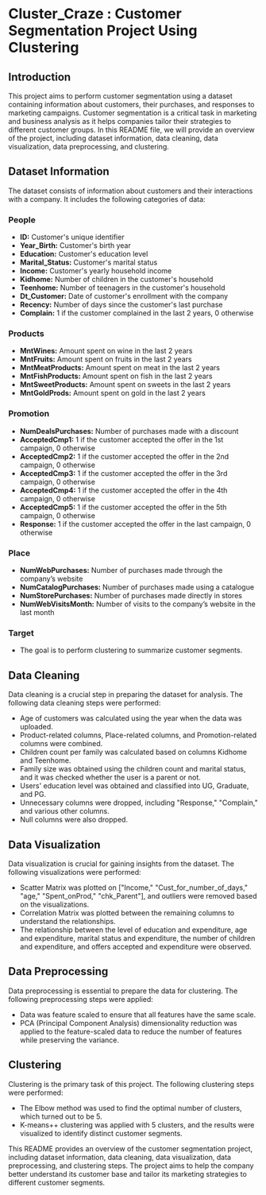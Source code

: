 # Cluster_Craze : Customer Segmentation Project Using Clustering

## Introduction

This project aims to perform customer segmentation using a dataset containing information about customers, their purchases, and responses to marketing campaigns. Customer segmentation is a critical task in marketing and business analysis as it helps companies tailor their strategies to different customer groups. In this README file, we will provide an overview of the project, including dataset information, data cleaning, data visualization, data preprocessing, and clustering.

## Dataset Information

The dataset consists of information about customers and their interactions with a company. It includes the following categories of data:

### People
- **ID:** Customer's unique identifier
- **Year_Birth:** Customer's birth year
- **Education:** Customer's education level
- **Marital_Status:** Customer's marital status
- **Income:** Customer's yearly household income
- **Kidhome:** Number of children in the customer's household
- **Teenhome:** Number of teenagers in the customer's household
- **Dt_Customer:** Date of customer's enrollment with the company
- **Recency:** Number of days since the customer's last purchase
- **Complain:** 1 if the customer complained in the last 2 years, 0 otherwise

### Products
- **MntWines:** Amount spent on wine in the last 2 years
- **MntFruits:** Amount spent on fruits in the last 2 years
- **MntMeatProducts:** Amount spent on meat in the last 2 years
- **MntFishProducts:** Amount spent on fish in the last 2 years
- **MntSweetProducts:** Amount spent on sweets in the last 2 years
- **MntGoldProds:** Amount spent on gold in the last 2 years

### Promotion
- **NumDealsPurchases:** Number of purchases made with a discount
- **AcceptedCmp1:** 1 if the customer accepted the offer in the 1st campaign, 0 otherwise
- **AcceptedCmp2:** 1 if the customer accepted the offer in the 2nd campaign, 0 otherwise
- **AcceptedCmp3:** 1 if the customer accepted the offer in the 3rd campaign, 0 otherwise
- **AcceptedCmp4:** 1 if the customer accepted the offer in the 4th campaign, 0 otherwise
- **AcceptedCmp5:** 1 if the customer accepted the offer in the 5th campaign, 0 otherwise
- **Response:** 1 if the customer accepted the offer in the last campaign, 0 otherwise

### Place
- **NumWebPurchases:** Number of purchases made through the company’s website
- **NumCatalogPurchases:** Number of purchases made using a catalogue
- **NumStorePurchases:** Number of purchases made directly in stores
- **NumWebVisitsMonth:** Number of visits to the company’s website in the last month

### Target
- The goal is to perform clustering to summarize customer segments.

## Data Cleaning

Data cleaning is a crucial step in preparing the dataset for analysis. The following data cleaning steps were performed:
- Age of customers was calculated using the year when the data was uploaded.
- Product-related columns, Place-related columns, and Promotion-related columns were combined.
- Children count per family was calculated based on columns Kidhome and Teenhome.
- Family size was obtained using the children count and marital status, and it was checked whether the user is a parent or not.
- Users' education level was obtained and classified into UG, Graduate, and PG.
- Unnecessary columns were dropped, including "Response," "Complain," and various other columns.
- Null columns were also dropped.

## Data Visualization

Data visualization is crucial for gaining insights from the dataset. The following visualizations were performed:
- Scatter Matrix was plotted on ["Income," "Cust_for_number_of_days," "age," "Spent_onProd," "chk_Parent"], and outliers were removed based on the visualizations.
- Correlation Matrix was plotted between the remaining columns to understand the relationships.
- The relationship between the level of education and expenditure, age and expenditure, marital status and expenditure, the number of children and expenditure, and offers accepted and expenditure were observed.

## Data Preprocessing

Data preprocessing is essential to prepare the data for clustering. The following preprocessing steps were applied:
- Data was feature scaled to ensure that all features have the same scale.
- PCA (Principal Component Analysis) dimensionality reduction was applied to the feature-scaled data to reduce the number of features while preserving the variance.

## Clustering

Clustering is the primary task of this project. The following clustering steps were performed:
- The Elbow method was used to find the optimal number of clusters, which turned out to be 5.
- K-means++ clustering was applied with 5 clusters, and the results were visualized to identify distinct customer segments.

This README provides an overview of the customer segmentation project, including dataset information, data cleaning, data visualization, data preprocessing, and clustering steps. The project aims to help the company better understand its customer base and tailor its marketing strategies to different customer segments.
